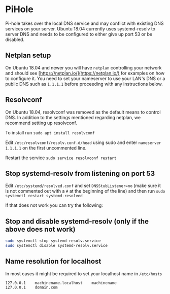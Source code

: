 # PiHole

Pi-hole takes over the local DNS service and may conflict with existing DNS services on your server. Ubuntu 18.04 currently uses systemd-resolv to server DNS and needs to be configured to either give up port 53 or be disabled.

## Netplan setup

On Ubuntu 18.04 and newer you will have `netplan` controlling your network and should see [https://netplan.io/](https://netplan.io/) for examples on how to configure it. You need to set your nameserver to use your LAN's DNS or a public DNS such as `1.1.1.1` before proceeding with any instructions below.

## Resolvconf

On Ubuntu 18.04, resolvconf was removed as the default means to control DNS.  In addition to the settings mentioned regarding netplan, we recommend setting up resolvconf.

To install run `sudo apt install resolvconf`

Edit `/etc/resolvconf/resolv.conf.d/head` using sudo and enter `nameserver 1.1.1.1` on the first uncommented line.

Restart the service `sudo service resolvconf restart`

## Stop systemd-resolv from listening on port 53

Edit `/etc/systemd/resolved.conf` and set `DNSStubListener=no` (make sure it is not commented out with a `#` at the beginning of the line) and then run `sudo systemctl restart systemd-resolved`

If that does not work you can try the following:

## Stop and disable systemd-resolv (only if the above does not work)

```bash
sudo systemctl stop systemd-resolv.service
sudo systemctl disable systemd-resolv.service
```

## Name resolution for localhost

In most cases it might be required to set your localhost name in `/etc/hosts`

```hosts
127.0.0.1    machinename.localhost    machinename
127.0.0.1    domain.com
```

